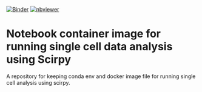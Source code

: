 [![Binder](https://mybinder.org/badge_logo.svg)](https://mybinder.org/v2/gh/imperial-genomics-facility/scirpy-notebook-image/HEAD?urlpath=lab)
[![nbviewer](https://img.shields.io/badge/launch-nbviewer-coral)](https://nbviewer.jupyter.org/github/imperial-genomics-facility/scirpy-notebook-image/tree/main/)

# Notebook container image for running single cell data analysis using Scirpy

A repository for keeping conda env and docker image file for running single cell analysis using scirpy.
